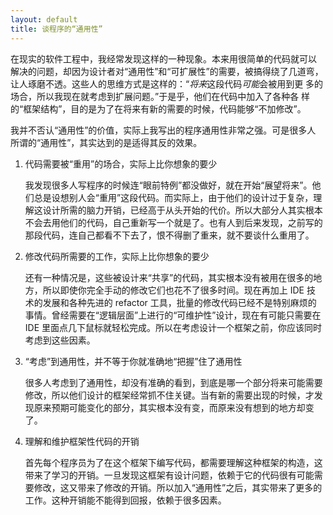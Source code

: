 ```yaml
---
layout: default
title: 谈程序的“通用性”
---
```



在现实的软件工程中，我经常发现这样的一种现象。本来用很简单的代码就可以
解决的问题，却因为设计者对“通用性”和“可扩展性”的需要，被搞得绕了几道弯，
让人琢磨不透。这些人的思维方式是这样的：“*将来*这段代码*可能*会被用到更
多的场合，所以我现在就考虑到扩展问题。”于是乎，他们在代码中加入了各种各
样的“框架结构”，目的是为了在将来有新的需要的时候，代码能够“不加修改”。

我并不否认“通用性”的价值，实际上我写出的程序通用性非常之强。可是很多人
所谓的“通用性”，其实达到的是适得其反的效果。


1. 代码需要被“重用”的场合，实际上比你想象的要少

   我发现很多人写程序的时候连“眼前特例”都没做好，就在开始“展望将来”。他
   们总是设想别人会“重用”这段代码。而实际上，由于他们的设计过于复杂，理
   解这设计所需的脑力开销，已经高于从头开始的代价。所以大部分人其实根本
   不会去用他们的代码，自己重新写一个就是了。也有人到后来发现，之前写的
   那段代码，连自己都看不下去了，恨不得删了重来，就不要谈什么重用了。


1. 修改代码所需要的工作，实际上比你想象的要少

   还有一种情况是，这些被设计来“共享”的代码，其实根本没有被用在很多的地
   方，所以即使你完全手动的修改它们也花不了很多时间。现在再加上 IDE 技
   术的发展和各种先进的 refactor 工具，批量的修改代码已经不是特别麻烦的
   事情。曾经需要在“逻辑层面”上进行的“可维护性”设计，现在有可能只需要在
   IDE 里面点几下鼠标就轻松完成。所以在考虑设计一个框架之前，你应该同时
   考虑到这些因素。


1. “考虑”到通用性，并不等于你就准确地“把握”住了通用性

   很多人考虑到了通用性，却没有准确的看到，到底是哪一个部分将来可能需要
   修改，所以他们设计的框架经常抓不住关键。当有新的需要出现的时候，才发
   现原来预期可能变化的部分，其实根本没有变，而原来没有想到的地方却变了。


1. 理解和维护框架性代码的开销

   首先每个程序员为了在这个框架下编写代码，都需要理解这种框架的构造，这
   带来了学习的开销。一旦发现这框架有设计问题，依赖于它的代码很有可能需
   要修改，这又带来了修改的开销。所以加入“通用性”之后，其实带来了更多的
   工作。这种开销能不能得到回报，依赖于很多因素。
